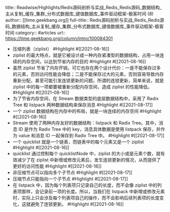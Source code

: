 title:: Readwise/Highlights/Redis源码剖析与实战_Redis_Redis源码_数据结构_主从复制_缓存_集群_分布式数据库_键值数据库_事件驱动框架-极客时间 (8)
author:: [[time.geekbang.org]]
full-title:: Redis源码剖析与实战_Redis_Redis源码_数据结构_主从复制_缓存_集群_分布式数据库_键值数据库_事件驱动框架-极客时间
category:: #articles
url:: https://time.geekbang.org/column/intro/100084301

- 压缩列表（ziplist） #Highlight #[[2021-08-16]]
- ziplist 的最大特点，就是它被设计成一种内存紧凑型的数据结构，占用一块连续的内存空间，以达到节省内存的目的 #Highlight #[[2021-08-16]]
- 虽然 ziplist 节省了内存开销，可它也存在两个设计代价：一是不能保存过多的元素，否则访问性能会降低；二是不能保存过大的元素，否则容易导致内存重新分配，甚至可能引发连锁更新的问题。所谓的连锁更新，简单来说，就是 ziplist 中的每一项都要被重新分配内存空间，造成 ziplist 的性能降低。 #Highlight #[[2021-08-16]]
- 为了节省内存空间，在 Stream 数据类型的底层数据结构中，采用了 Radix Tree 和 listpack 两种数据结构来保存消息 #Highlight #[[2021-08-17]]
- 一个 ziplist 数据结构在内存中的布局，就是一块连续的内存空间 #Highlight #[[2021-08-16]]
- Stream 使用了两种内存友好的数据结构：listpack 和 Radix Tree。其中，消息 ID 是作为 Radix Tree 中的 key，消息具体数据是使用 listpack 保存，并作为 value 和消息 ID 一起保存到 Radix Tree 中。 #Highlight #[[2021-08-17]]
- 一个 quicklist 就是一个链表，而链表中的每个元素又是一个 ziplist #Highlight #[[2021-08-16]]
- quicklist 通过控制每个 quicklistNode 中，ziplist 的大小或是元素个数，就有效减少了在 ziplist 中新增或修改元素后，发生连锁更新的情况，从而提供了更好的访问性能 #Highlight #[[2021-08-16]]
- 非压缩节点可以指向多个子节点 #Highlight #[[2021-08-17]]
- 压缩节点只能指向一个子节点 #Highlight #[[2021-08-17]]
- 在 listpack 中，因为每个列表项只记录自己的长度，而不会像 ziplist 中的列表项那样，会记录前一项的长度。所以，当我们在 listpack 中新增或修改元素时，实际上只会涉及每个列表项自己的操作，而不会影响后续列表项的长度变化，这就避免了连锁更新。 #Highlight #[[2021-08-16]]